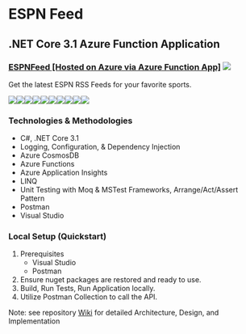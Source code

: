 # ESPN Feed
<div>
  <h2>.NET Core 3.1 Azure Function Application</h2>
  <h3>
    <a href="https://espnfeed.azurewebsites.net" target="_blank">ESPNFeed [Hosted on Azure via Azure Function App]</a>
    <img src="https://img.shields.io/website?logo=microsoft&url=https%3A%2F%2Fespnfeed.azurewebsites.net"/>
  </h3>
  <p>Get the latest ESPN RSS Feeds for your favorite sports.</p>
</div>
<div style="display: flex;">
  <img src="https://img.shields.io/github/last-commit/robynstanco/ESPNFeedFunction/master?logo=github"/>
  <img src="https://img.shields.io/github/languages/code-size/robynstanco/ESPNFeedFunction?logo=github"/>
  <img src="https://img.shields.io/github/repo-size/robynstanco/ESPNFeedFunction?logo=github"/>
  <img src="https://img.shields.io/github/issues/robynstanco/ESPNFeedFunction?logo=github"/>
  <img src="https://img.shields.io/github/issues-closed/robynstanco/ESPNFeedFunction?logo=github"/>
  <img src="https://img.shields.io/github/issues-pr-closed/robynstanco/ESPNFeedFunction?logo=github"/>
  <img src="https://img.shields.io/github/stars/robynstanco/ESPNFeedFunction?logo=github"/>
  <img src="https://img.shields.io/github/languages/top/robynstanco/ESPNFeedFunction?logo=github"/>
  <img src="https://img.shields.io/github/languages/count/robynstanco/ESPNFeedFunction?logo=github"/>
  <img src="https://img.shields.io/github/license/robynstanco/ESPNFeedFunction?logo=github"/>
</div>
<div>
  <h3>Technologies & Methodologies</h3>
  <ul>
    <li>C#, .NET Core 3.1</li>
    <li>Logging, Configuration, & Dependency Injection</li>
    <li>Azure CosmosDB</li>
    <li>Azure Functions</li>
    <li>Azure Application Insights</li>
    <li>LINQ</li>
    <li>Unit Testing with Moq & MSTest Frameworks, Arrange/Act/Assert Pattern</li>
    <li>Postman</li>
    <li>Visual Studio</li>
  </ul>
  <h3>Local Setup (Quickstart)</h3>
  <ol>
    <li>
      <span>Prerequisites</span>
      <ul>
        <li>Visual Studio</li>
        <li>Postman</li>
      </ul>
    </li>
    <li>Ensure nuget packages are restored and ready to use.</li>
    <li>Build, Run Tests, Run Application locally.</li>
    <li>Utilize Postman Collection to call the API.</li>
  </ol>
  <p>Note: see repository <a href="https://github.com/robynstanco/ESPNFeedFunction/wiki">Wiki</a> for detailed Architecture, Design, and Implementation</p> 
</div>
